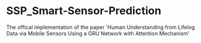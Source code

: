 # SSP_Smart-Sensor-Prediction
The offical implementation of the paper 'Human Understanding from Lifelog Data via Mobile Sensors  Using a GRU Network with Attention Mechanism'
